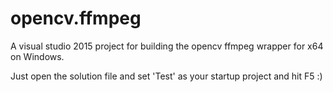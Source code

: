 # opencv.ffmpeg

A visual studio 2015 project for building the opencv ffmpeg wrapper for x64 on Windows.

Just open the solution file and set 'Test' as your startup project and hit F5 :)
